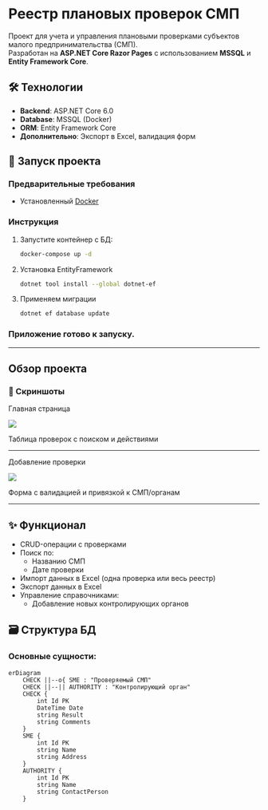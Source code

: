 # Реестр плановых проверок СМП

Проект для учета и управления плановыми проверками субъектов малого предпринимательства (СМП).  
Разработан на **ASP.NET Core Razor Pages** с использованием **MSSQL** и **Entity Framework Core**.

## 🛠 Технологии
- **Backend**: ASP.NET Core 6.0
- **Database**: MSSQL (Docker)
- **ORM**: Entity Framework Core
- **Дополнительно**: Экспорт в Excel, валидация форм

## 🚀 Запуск проекта

### Предварительные требования
- Установленный [Docker](https://www.docker.com/)


### Инструкция
1. Запустите контейнер с БД:
   ```bash
   docker-compose up -d


2. Установка EntityFramework
    ```bash
    dotnet tool install --global dotnet-ef
    ```

3. Применяем миграции
    ```bash
    dotnet ef database update
    ```

### Приложение готово к запуску.
___
## Обзор проекта

### 📸 Скриншоты

Главная страница

![](./Скриншоты/index.jpg)

Таблица проверок с поиском и действиями
___
Добавление проверки

![](./Скриншоты/addCheck.jpg)

Форма с валидацией и привязкой к СМП/органам
___

## ✨ Функционал
+ CRUD-операции с проверками
+ Поиск по:
    + Названию СМП
    + Дате проверки
+ Импорт данных в Excel (одна проверка или весь реестр)
+ Экспорт данных в Excel
+ Управление справочниками:
    + Добавление новых контролирующих органов

## 🗃 Структура БД
### Основные сущности:

```mermaid
erDiagram
    CHECK ||--o{ SME : "Проверяемый СМП"
    CHECK ||--|| AUTHORITY : "Контролирующий орган"
    CHECK {
        int Id PK
        DateTime Date
        string Result
        string Comments
    }
    SME {
        int Id PK
        string Name
        string Address
    }
    AUTHORITY {
        int Id PK
        string Name
        string ContactPerson
    }
```
